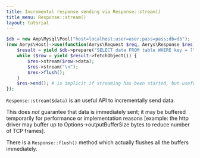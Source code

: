 ```yaml
---
title: Incremental response sending via Response::stream()
title_menu: Response::stream()
layout: tutorial
---
```


```php
$db = new Amp\Mysql\Pool("host=localhost;user=user;pass=pass;db=db");
(new Aerys\Host)->use(function(Aerys\Request $req, Aerys\Response $res) use ($db) {
	$result = yield $db->prepare("SELECT data FROM table WHERE key = ?", [$req->getParam("key") ?? "default"]);
	while ($row = yield $result->fetchObject()) {
		$res->stream($row->data);
		$res->stream("\n");
		$res->flush();
	}
	$res->end(); # is implicit if streaming has been started, but useful to signal end of data to wait on other things now
});
```

`Response::stream($data)` is an useful API to incrementally send data.

This does *not* guarantee that data is immediately sent; it may be buffered temporarily for performance or implementation reasons [example: the http driver may buffer up to Options->outputBufferSize bytes to reduce number of TCP frames].

There is a `Response::flush()` method which actually flushes all the buffers immediately.
